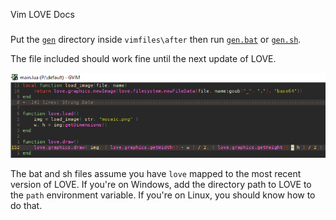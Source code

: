 Vim LOVE Docs
###

Put the [`gen`](gen) directory inside `vimfiles\after` then run [`gen.bat`](gen/gen.bat) or [`gen.sh`](gen/gen.sh).

The file included should work fine until the next update of LOVE.

![](pics/screen1.png)

The bat and sh files assume you have `love` mapped to the most recent version of LOVE. If you're on Windows, add the directory path to LOVE to the `path` environment variable. If you're on Linux, you should know how to do that.
